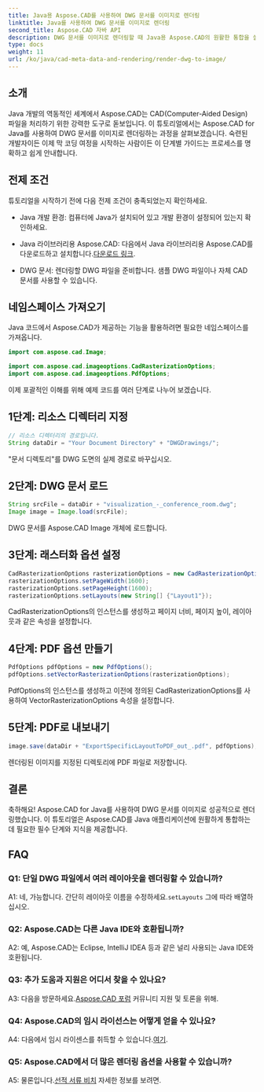 ```yaml
---
title: Java용 Aspose.CAD를 사용하여 DWG 문서를 이미지로 렌더링
linktitle: Java를 사용하여 DWG 문서를 이미지로 렌더링
second_title: Aspose.CAD 자바 API
description: DWG 문서를 이미지로 렌더링할 때 Java용 Aspose.CAD의 원활한 통합을 살펴보세요. 효율적인 결과를 얻으려면 단계별 가이드를 따르십시오.
type: docs
weight: 11
url: /ko/java/cad-meta-data-and-rendering/render-dwg-to-image/
---
```

## 소개

Java 개발의 역동적인 세계에서 Aspose.CAD는 CAD(Computer-Aided Design) 파일을 처리하기 위한 강력한 도구로 돋보입니다. 이 튜토리얼에서는 Aspose.CAD for Java를 사용하여 DWG 문서를 이미지로 렌더링하는 과정을 살펴보겠습니다. 숙련된 개발자이든 이제 막 코딩 여정을 시작하는 사람이든 이 단계별 가이드는 프로세스를 명확하고 쉽게 안내합니다.

## 전제 조건

튜토리얼을 시작하기 전에 다음 전제 조건이 충족되었는지 확인하세요.

- Java 개발 환경: 컴퓨터에 Java가 설치되어 있고 개발 환경이 설정되어 있는지 확인하세요.

-  Java 라이브러리용 Aspose.CAD: 다음에서 Java 라이브러리용 Aspose.CAD를 다운로드하고 설치합니다.[다운로드 링크](https://releases.aspose.com/cad/java/).

- DWG 문서: 렌더링할 DWG 파일을 준비합니다. 샘플 DWG 파일이나 자체 CAD 문서를 사용할 수 있습니다.

## 네임스페이스 가져오기

Java 코드에서 Aspose.CAD가 제공하는 기능을 활용하려면 필요한 네임스페이스를 가져옵니다.

```java
import com.aspose.cad.Image;

import com.aspose.cad.imageoptions.CadRasterizationOptions;
import com.aspose.cad.imageoptions.PdfOptions;
```

이제 포괄적인 이해를 위해 예제 코드를 여러 단계로 나누어 보겠습니다.

## 1단계: 리소스 디렉터리 지정

```java
// 리소스 디렉터리의 경로입니다.
String dataDir = "Your Document Directory" + "DWGDrawings/";
```

"문서 디렉토리"를 DWG 도면의 실제 경로로 바꾸십시오.

## 2단계: DWG 문서 로드

```java
String srcFile = dataDir + "visualization_-_conference_room.dwg";
Image image = Image.load(srcFile);
```

DWG 문서를 Aspose.CAD Image 개체에 로드합니다.

## 3단계: 래스터화 옵션 설정

```java
CadRasterizationOptions rasterizationOptions = new CadRasterizationOptions();
rasterizationOptions.setPageWidth(1600);
rasterizationOptions.setPageHeight(1600);
rasterizationOptions.setLayouts(new String[] {"Layout1"});
```

CadRasterizationOptions의 인스턴스를 생성하고 페이지 너비, 페이지 높이, 레이아웃과 같은 속성을 설정합니다.

## 4단계: PDF 옵션 만들기

```java
PdfOptions pdfOptions = new PdfOptions();
pdfOptions.setVectorRasterizationOptions(rasterizationOptions);
```

PdfOptions의 인스턴스를 생성하고 이전에 정의된 CadRasterizationOptions를 사용하여 VectorRasterizationOptions 속성을 설정합니다.

## 5단계: PDF로 내보내기

```java
image.save(dataDir + "ExportSpecificLayoutToPDF_out_.pdf", pdfOptions);
```

렌더링된 이미지를 지정된 디렉토리에 PDF 파일로 저장합니다.

## 결론

축하해요! Aspose.CAD for Java를 사용하여 DWG 문서를 이미지로 성공적으로 렌더링했습니다. 이 튜토리얼은 Aspose.CAD를 Java 애플리케이션에 원활하게 통합하는 데 필요한 필수 단계와 지식을 제공합니다.

## FAQ

### Q1: 단일 DWG 파일에서 여러 레이아웃을 렌더링할 수 있습니까?

 A1: 네, 가능합니다. 간단히 레이아웃 이름을 수정하세요.`setLayouts` 그에 따라 배열하십시오.

### Q2: Aspose.CAD는 다른 Java IDE와 호환됩니까?

A2: 예, Aspose.CAD는 Eclipse, IntelliJ IDEA 등과 같은 널리 사용되는 Java IDE와 호환됩니다.

### Q3: 추가 도움과 지원은 어디서 찾을 수 있나요?

 A3: 다음을 방문하세요.[Aspose.CAD 포럼](https://forum.aspose.com/c/cad/19) 커뮤니티 지원 및 토론을 위해.

### Q4: Aspose.CAD의 임시 라이선스는 어떻게 얻을 수 있나요?

 A4: 다음에서 임시 라이센스를 취득할 수 있습니다.[여기](https://purchase.aspose.com/temporary-license/).

### Q5: Aspose.CAD에서 더 많은 렌더링 옵션을 사용할 수 있습니까?

 A5: 물론입니다.[선적 서류 비치](https://reference.aspose.com/cad/java/) 자세한 정보를 보려면.